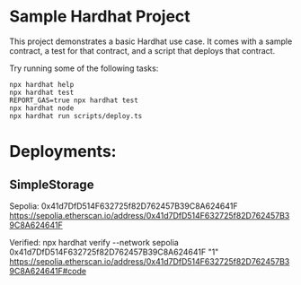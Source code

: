 # Sample Hardhat Project

This project demonstrates a basic Hardhat use case. It comes with a sample contract, a test for that contract, and a script that deploys that contract.

Try running some of the following tasks:

```shell
npx hardhat help
npx hardhat test
REPORT_GAS=true npx hardhat test
npx hardhat node
npx hardhat run scripts/deploy.ts
```

# Deployments:

## SimpleStorage
Sepolia: 0x41d7DfD514F632725f82D762457B39C8A624641F
https://sepolia.etherscan.io/address/0x41d7DfD514F632725f82D762457B39C8A624641F

Verified: npx hardhat verify --network sepolia 0x41d7DfD514F632725f82D762457B39C8A624641F "1" 
https://sepolia.etherscan.io/address/0x41d7DfD514F632725f82D762457B39C8A624641F#code

